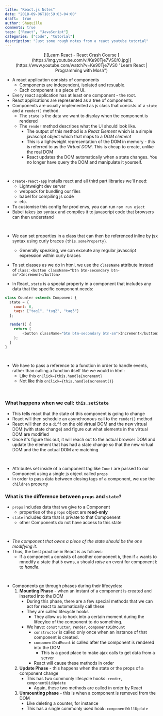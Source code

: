 ```yaml
---
title: "React.js Notes"
date: "2018-09-06T18:59:03-04:00"
draft:  true
author: Shaquille
comments: true
tags: ["React", "JavaScript"]
categories: ["code", "tutorial"]
description: "Just some rough notes from a react youtube tutorial"
---
```



<center>
[![Learn React - React Crash Course ](https://img.youtube.com/vi/Ke90Tje7VS0/0.jpg)](https://www.youtube.com/watch?v=Ke90Tje7VS0 "Learn React | Programming with Mosh")
</center>

- A react application consists of components
	- Components are independent, isolated and resuable.
	- Each component is a piece of UI.
- Every react application has at least one component - the root.
- React applications are represented as a tree of components.
- Components are usually implemented as js class that consists of a `state` and a `render()` method.
	- The `state` is the data we want to display when the component is rendered
	- The `render` method describes what the UI should look like.
		- The output of this method is a *React Element* which is a simple javascript object which that maps to a *DOM element*
		- This is a lightweight representation of the DOM in memory - this is referred to as the *Virtual DOM*. This is cheap to create, unlike the real DOM
		- React updates the DOM automatically when a state changes. You no longer have query the DOM and manipulate it yourself.

<br/>

- `create-react-app` installs react and all third part libraries we'll need:
	- Lightweight dev server
	- webpack for bundling our files
	- babel for compiling js code
	- etc.
- To customise this config for prod envs, you can run `npm run eject`
- Babel takes jsx syntax and compiles it to javascript code that browsers can then understand

<br/>

- We can set properties in a class that can then be referenced inline by jsx syntax using curly braces `{this.someProperty}`.
	- Generally speaking, we can exceute any regular javascript expression within curly braces

- To set classes as we do in html, we use the `className` attribute instead of `class`:
`<button className="btn btn-secondary btn-sm">Increment</button>`
- In React, `state` is a special property in a component that includes any data that the specific component needs:

```javascript
class Counter extends Component {
  state = {
    count: 0,
    tags: ["tag1", "tag2", "tag3"]
  };

  render() {
    return (
        <button className="btn btn-secondary btn-sm">Increment</button>
    );
  }
}
```
<br/>

- We have to pass a reference to a function in order to handle events, rather than calling a function itself like we would in html:
	- Like this `onClick={this.handleIncrement}`
	- Not like this `onClick={this.handleIncrement()}`

<br/>

### What happens when we call: `this.setState`
- This tells react that the state of this component is going to change
- React will then schedule an asynchronous call to the `render()` method
- React will then do a `diff` on the old virtual DOM and the new virtual DOM (with state change) and figure out what elements in the virtual DOM are modified
- Once it's figure this out, it will reach out to the actual browser DOM and update the element that has had a state change so that the new virtual DOM and the the actual DOM are matching.

</br>

- Attributes set inside of a component tag like `Count` are passed to our Component using a single js object called `props`
- In order to pass data between closing tags of a component, we use the `children` property

### What is the difference between `props` and `state`?
- `props` includes data that we give to a Component
	- properties of the `props` object are **read-only**
- `state` includes data that is private to that Compoenent
	- other Components do not have access to this state

<br/>

- *The component that owns a piece of the state should be the one modifying it.*
- Thus, the best practice in React is as follows:
	- If a component `a` consists of another component `b`, then if `a` wants to mnodify a state that `b` owns, `a` should *raise* an event for component `b` to *handle*.

<br/>

- Components go through phases during their lifecycles:
	1. **Mounting Phase** - when an instant of a component is created and inserted into the DOM
		- During this phase, there are a few special methods that we can act for react to automatically call these
		- They are called lifecycle hooks
			- They allow us to hook into a certain moment during the lifecylce of the component to do something.
		- We have: `constructor`, `render`,  `componentDidMount`
			- `constructor` is called only once when an instance of that component is created.
			- `componentDidMount` is called after the component is rendered into the DOM
				- This is a good place to make ajax calls to get data from a server
			- React will cause these methods in order
	2. **Update Phase** - this happens when the state or the props of a component change
		- This has two commonly lifecycle hooks: `render`, `componentDidUpdate`
			- Again, these two methods are called in order by React
	3. **Unmounting phase** - this is when a component is removed from the DOM
		- Like deleting a counter, for instance
		- This has a single commonly used hook: `componentWillUpdate`